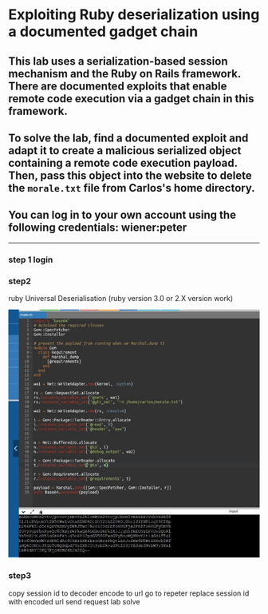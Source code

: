 # Exploiting Ruby deserialization using a documented gadget chain

## This lab uses a serialization-based session mechanism and the Ruby on Rails framework. There are documented exploits that enable remote code execution via a gadget chain in this framework.

## To solve the lab, find a documented exploit and adapt it to create a malicious serialized object containing a remote code execution payload. Then, pass this object into the website to delete the `morale.txt` file from Carlos's home directory.

## You can log in to your own account using the following credentials: wiener:peter

---

### step 1 login

### step2

ruby Universal Deserialisation (ruby version 3.0 or 2.X version work)

![screenshot](images/lab7_ruby_code_to_generate_session_id.jpg)

### step3

copy session id to decoder encode to url
go to repeter replace session id with encoded url
send request lab solve
